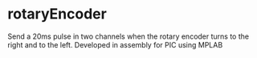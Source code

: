 # rotaryEncoder
Send a 20ms pulse in two channels when the rotary encoder turns to the right and to the left. Developed in assembly for PIC using MPLAB
